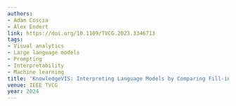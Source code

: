 ```yaml
---
authors:
- Adam Coscia
- Alex Endert
link: https://doi.org/10.1109/TVCG.2023.3346713
tags:
- Visual analytics
- Large language models
- Prompting
- Interpretability
- Machine learning
title: 'KnowledgeVIS: Interpreting Language Models by Comparing Fill-in-the-Blank Prompts'
venue: IEEE TVCG
year: 2024
---
```

